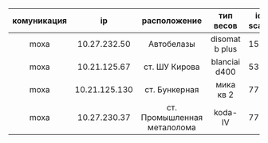 |  комуникация |      ip       | расположение  |  тип весов     | id scale     | password     |
| :----------: | :----------:  | :----------:  | :----------:   | :----------: | :----------: |
|   moxa	   | 10.27.232.50  | Автобелазы    | disomat b plus | 1510         | moxa         |
|   moxa	   | 10.21.125.67  | ст. ШУ Кирова | blanciai d400  | 5353         | moxa         |
|   moxa       | 10.21.125.130 | ст. Бункерная | мика кв 2      | 7723         | moxa         |
|   moxa       | 10.27.230.37  | ст. Промышленная металолома | koda-IV        | 7723         | moxa         |
